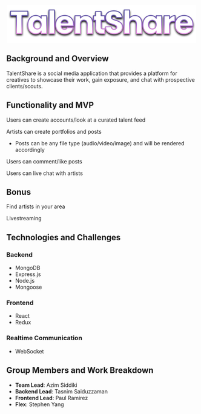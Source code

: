 <div align="center">
  <img src="frontend/src/assets/images/talentsharenavlogo.png" alt="logo" width="500" style="vertical-align:middle">
</div>

## Background and Overview
TalentShare is a social media application that provides a platform for creatives to showcase their work, gain exposure, and chat with prospective clients/scouts.
 
## Functionality and MVP
 Users can create accounts/look at a curated talent feed
  
 Artists can create portfolios and posts
   * Posts can be any file type (audio/video/image) and will be rendered accordingly
  
 Users can comment/like posts
 
 Users can live chat with artists
 
## Bonus
   Find artists in your area
   
   Livestreaming
 
## Technologies and Challenges
 ### Backend
  * MongoDB
  * Express.js
  * Node.js
  * Mongoose
  
 ### Frontend
  * React
  * Redux
  
 ### Realtime Communication
  * WebSocket
 
 
## Group Members and Work Breakdown
  * **Team Lead**: Azim Siddiki
  * **Backend Lead**: Tasnim Saiduzzaman
  * **Frontend Lead**: Paul Ramirez
  * **Flex**: Stephen Yang
